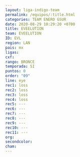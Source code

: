 ```yaml
---
layout: liga-indigo-team
permalink: /equipos/:title.html
categories: TEAM ENERO GSUR
date: 2020-08-29 10:29:20 +0700
title: EVEELUTION
team: EVEELUTION
ID: EVL
region: LAN
pais: mx
ligas: 
cxf: 
rango: BRONCE
temporada: SI
puntos: 0
order: "09"
line: eye
rec1: loss
rec2: loss
rec3: loss
rec4: loss
rec5: ---
rec6: ---
rec7: ---
rec8: ---
rec9: ---
rec10: ---
rec11: ---
org: 
secondcolor: 
cham:
---
```

